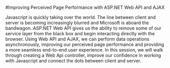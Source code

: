 #Improving Perceived Page Performance with ASP.NET Web API and AJAX

Javascript is quickly taking over the world. The line between client and server is becoming increasingly blurred and Microsoft is aboard the bandwagon. ASP.NET Web API gives us the ability to remove some of our service layer from the black box and begin interacting directly with the browser. Using Web API and AJAX, we can perform data operations asynchronously, improving our perceived page performance and providing a more seamless end-to-end user experience. In this session, we will walk through creating a Web Api controller, improve our confidence in working with Javascript and connect the dots between client and server.
